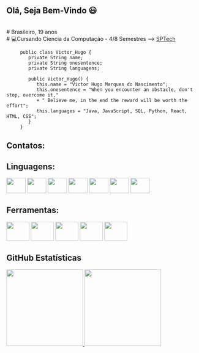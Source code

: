 ##   Olá, Seja Bem-Vindo 😃

<br># Brasileiro, 19 anos
<br># 💻Cursando Ciencia da Computação - 4/8 Semestres --> [SPTech](https://www.sptech.school)   
    
<div  >
       
         public class Victor_Hugo {
            private String name;
            private String onesentence;
            private String languagens;
           
            public Victor_Hugo() {
               this.name = "Victor Hugo Marques do Nascimento";
               this.onesentence = "When you encounter an obstacle, don't stop, overcome it,"
               + " Believe me, in the end the reward will be worth the effort";
               this.languages = "Java, JavaScript, SQL, Python, React, HTML, CSS";
            }
         }
</div>

## Contatos:

<div>
    
</div>    

## Linguagens:

<div>
  <img height ="40em" width="50em" src="https://cdn.jsdelivr.net/gh/devicons/devicon/icons/java/java-original-wordmark.svg" />
  <img height ="40em" width="50em" src="https://cdn.jsdelivr.net/gh/devicons/devicon/icons/javascript/javascript-original.svg" />
  <img height ="40em" width="50em" src="https://cdn.jsdelivr.net/gh/devicons/devicon/icons/nodejs/nodejs-original.svg" />
  <img height ="40em" width="50em" src="https://cdn.jsdelivr.net/gh/devicons/devicon/icons/html5/html5-original-wordmark.svg" />
  <img height ="40em" width="50em" src="https://cdn.jsdelivr.net/gh/devicons/devicon/icons/css3/css3-original-wordmark.svg" />
  <img height ="40em" width="50em" src="https://cdn.jsdelivr.net/gh/devicons/devicon/icons/rstudio/rstudio-original.svg" />
  <img height ="40em" width="50em" src="https://cdn.jsdelivr.net/gh/devicons/devicon/icons/python/python-original.svg" />
</div>

## Ferramentas:

<div>
  <img height ="50em" width="60em" src="https://cdn.jsdelivr.net/gh/devicons/devicon/icons/visualstudio/visualstudio-plain.svg" />
  <img height ="50em" width="60em" src="https://cdn.jsdelivr.net/gh/devicons/devicon/icons/intellij/intellij-plain.svg" />
  <img height ="50em" width="60em" src="https://cdn.jsdelivr.net/gh/devicons/devicon/icons/github/github-original-wordmark.svg" />
  <img height ="50em" width="60em" src="https://cdn.jsdelivr.net/gh/devicons/devicon/icons/mysql/mysql-plain-wordmark.svg" />
  <img height ="50em" width="60em" src="https://cdn.jsdelivr.net/gh/devicons/devicon/icons/arduino/arduino-original.svg" />
</div>

## GitHub Estatísticas
 
<div>
<a href="https://github.com/ViHugo03">
   <img height ="200em" src="https://github-readme-stats.vercel.app/api?username=ViHugo03&show_icons=true&theme=radical">
   <img height ="200em" src="https://github-readme-stats.vercel.app/api/top-langs/?username=ViHugo03&show_icons=true&theme=radical">
</div>
 
